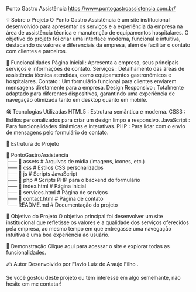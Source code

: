 
Ponto Gastro Assistência
https://www.pontogastroassistencia.com.br/

💡 Sobre o Projeto
O Ponto Gastro Assistência é um site institucional desenvolvido para apresentar os serviços e a experiência da empresa na área de assistência técnica e manutenção de equipamentos hospitalares.
O objetivo do projeto foi criar uma interface moderna, funcional e intuitiva, destacando os valores e diferenciais da empresa, além de facilitar o contato com clientes e parceiros.

🚀 Funcionalidades
Página Inicial : Apresenta a empresa, seus principais serviços e informações de contato.
Serviços : Detalhamento das áreas de assistência técnica atendidas, como equipamentos gastronômicos e hospitalares.
Contato : Um formulário funcional para clientes enviarem mensagens diretamente para a empresa.
Design Responsivo : Totalmente adaptado para diferentes dispositivos, garantindo uma experiência de navegação otimizada tanto em desktop quanto em mobile.

🛠️ Tecnologias Utilizadas
HTML5 : Estrutura semântica e moderna.
CSS3 : Estilos personalizados para criar um design limpo e responsivo.
JavaScript : Para funcionalidades dinâmicas e interativas.
PHP : Para lidar com o envio de mensagens pelo formulário de contato.

📂 Estrutura do Projeto

📁 PontoGastroAssistencia  
├── 📁 assets              # Arquivos de mídia (imagens, ícones, etc.)  
├── 📁 css                 # Estilos CSS personalizados  
├── 📁 js                  # Scripts JavaScript  
├── 📁 php                 # Scripts PHP para o backend do formulário  
├── 📄 index.html          # Página inicial  
├── 📄 services.html       # Página de serviços  
├── 📄 contact.html        # Página de contato  
└── README.md              # Documentação do projeto  

🎯 Objetivo do Projeto
O objetivo principal foi desenvolver um site institucional que refletisse os valores e a qualidade dos serviços oferecidos pela empresa, ao mesmo tempo em que entregasse uma navegação intuitiva e uma boa experiência ao usuário.

🌟 Demonstração
Clique aqui para acessar o site e explorar todas as funcionalidades.

✍️ Autor
Desenvolvido por Flavio Luiz de Araujo Filho .

Se você gostou deste projeto ou tem interesse em algo semelhante, não hesite em me contatar!
